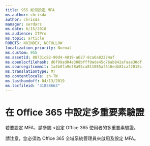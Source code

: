 ```yaml
---
title: 955 如何設定 MFA
ms.author: chrisda
author: chrisda
manager: serdars
ms.date: 6/15/2018
ms.audience: ITPro
ms.topic: article
ROBOTS: NOINDEX, NOFOLLOW
localization_priority: Normal
ms.custom: 955
ms.assetid: 88731c82-90d4-4019-a627-8ca6a82224af
ms.openlocfilehash: d6f09ad04e308bfff9ade45c76ab842afaae30df
ms.sourcegitcommit: 1a4b8fa9e38a95ca811085af516edb81caf2018c
ms.translationtype: MT
ms.contentlocale: zh-TW
ms.lasthandoff: 04/13/2019
ms.locfileid: "31858663"
---
```

# <a name="configure-multi-factor-authentication-in-office-365"></a>在 Office 365 中設定多重要素驗證

若要設定 MFA，請參閱 <<c0>設定 Office 365 使用者的多重要素驗證。

請注意，您必須為 Office 365 全域系統管理員來啟用及設定 MFA。
